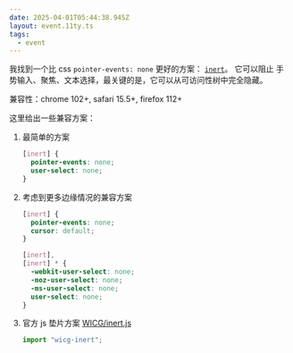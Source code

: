 ```yaml
---
date: 2025-04-01T05:44:38.945Z
layout: event.11ty.ts
tags:
  - event
---
```


我找到一个比 css `pointer-events: none` 更好的方案： [`inert`](https://developer.mozilla.org/en-US/docs/Web/HTML/Global_attributes/inert)。
它可以阻止 手势输入、聚焦、文本选择，最关键的是，它可以从可访问性树中完全隐藏。

兼容性：chrome 102+, safari 15.5+, firefox 112+

这里给出一些兼容方案：

1. 最简单的方案
   ```css
   [inert] {
     pointer-events: none;
     user-select: none;
   }
   ```
1. 考虑到更多边缘情况的兼容方案

   ```css
   [inert] {
     pointer-events: none;
     cursor: default;
   }

   [inert],
   [inert] * {
     -webkit-user-select: none;
     -moz-user-select: none;
     -ms-user-select: none;
     user-select: none;
   }
   ```

1. 官方 js 垫片方案 [WICG/inert.js](https://github.com/WICG/inert/blob/main/src/inert.js)
   ```js
   import "wicg-inert";
   ```
